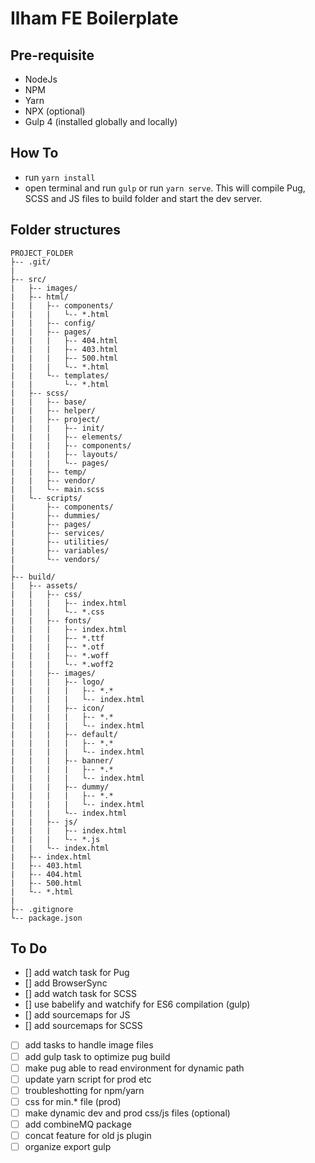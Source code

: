 # Ilham FE Boilerplate

## Pre-requisite
* NodeJs
* NPM
* Yarn
* NPX (optional)
* Gulp 4 (installed globally and locally)

## How To
* run `yarn install`
* open terminal and run `gulp` or run `yarn serve`. This will compile Pug, SCSS and JS files to build folder and start the dev server.

## Folder structures
```
PROJECT_FOLDER
├-- .git/
|
├-- src/
|   ├-- images/
|   ├-- html/
|   |   ├-- components/
|   |   |   └-- *.html
|   |   ├-- config/
|   |   ├-- pages/
|   |   |   ├-- 404.html
|   |   |   ├-- 403.html
|   |   |   ├-- 500.html
|   |   |   └-- *.html
|   |   └-- templates/
|   |       └-- *.html
|   ├-- scss/
|   |   ├-- base/
|   |   ├-- helper/
|   |   ├-- project/
|   |   |   ├-- init/
|   |   |   ├-- elements/
|   |   |   ├-- components/
|   |   |   ├-- layouts/
|   |   |   └-- pages/
|   |   ├-- temp/
|   |   ├-- vendor/
|   |   └-- main.scss
|   └-- scripts/
|       ├-- components/
|       ├-- dummies/
|       ├-- pages/
|       ├-- services/
|       ├-- utilities/
|       ├-- variables/
|       └-- vendors/
|
├-- build/
|   ├-- assets/
|   |   ├-- css/
|   |   |   ├-- index.html
|   |   |   └-- *.css
|   |   ├-- fonts/
|   |   |   ├-- index.html
|   |   |   ├-- *.ttf
|   |   |   ├-- *.otf
|   |   |   ├-- *.woff
|   |   |   └-- *.woff2
|   |   ├-- images/
|   |   |   ├-- logo/
|   |   |   |   ├-- *.*
|   |   |   |   └-- index.html
|   |   |   ├-- icon/
|   |   |   |   ├-- *.*
|   |   |   |   └-- index.html
|   |   |   ├-- default/
|   |   |   |   ├-- *.*
|   |   |   |   └-- index.html
|   |   |   ├-- banner/
|   |   |   |   ├-- *.*
|   |   |   |   └-- index.html
|   |   |   ├-- dummy/
|   |   |   |   ├-- *.*
|   |   |   |   └-- index.html
|   |   |   └-- index.html
|   |   ├-- js/
|   |   |   ├-- index.html
|   |   |   └-- *.js
|   |   └-- index.html
|   ├-- index.html
|   ├-- 403.html
|   ├-- 404.html
|   ├-- 500.html
|   └-- *.html
|
├-- .gitignore
└-- package.json

```

## To Do
- [] add watch task for Pug
- [] add BrowserSync
- [] add watch task for SCSS
- [] use babelify and watchify for ES6 compilation (gulp)
- [] add sourcemaps for JS
- [] add sourcemaps for SCSS
- [ ] add tasks to handle image files
- [ ] add gulp task to optimize pug build
- [ ] make pug able to read environment for dynamic path
- [ ] update yarn script for prod etc
- [ ] troubleshotting for npm/yarn
- [ ] css for min.* file (prod)
- [ ] make dynamic dev and prod css/js files (optional)
- [ ] add combineMQ package
- [ ] concat feature for old js plugin
- [ ] organize export gulp
